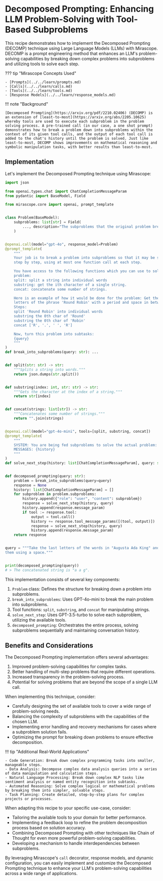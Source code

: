 # Decomposed Prompting: Enhancing LLM Problem-Solving with Tool-Based Subproblems

This recipe demonstrates how to implement the Decomposed Prompting (DECOMP) technique using Large Language Models (LLMs) with Mirascope. DECOMP is a prompt engineering method that enhances an LLM's problem-solving capabilities by breaking down complex problems into subproblems and utilizing tools to solve each step.

??? tip "Mirascope Concepts Used"

    - [Prompts](../../learn/prompts.md)
    - [Calls](../../learn/calls.md)
    - [Tools](../../learn/tools.md)
    - [Response Models](../../learn/response_models.md)

!!! note "Background"

    [Decomposed Prompting](https://arxiv.org/pdf/2210.02406) (DECOMP) is an extension of [least-to-most](https://arxiv.org/abs/2205.10625) whereby tools are used to execute each subproblem in the problem solving process. A pre-trained call (in our case, a one shot prompt) demonstrates how to break a problem down into subproblems within the context of its given tool calls, and the output of each tool call is added to the chat's history until the problem is solved. Just like least-to-most, DECOMP shows improvements on mathematical reasoning and symbolic manipulation tasks, with better results than least-to-most.

## Implementation

Let's implement the Decomposed Prompting technique using Mirascope:

```python
import json

from openai.types.chat import ChatCompletionMessageParam
from pydantic import BaseModel, Field

from mirascope.core import openai, prompt_template


class Problem(BaseModel):
    subproblems: list[str] = Field(
        ..., description="The subproblems that the original problem breaks down into"
    )


@openai.call(model="gpt-4o", response_model=Problem)
@prompt_template(
    """
    Your job is to break a problem into subproblems so that it may be solved
    step by step, using at most one function call at each step.

    You have access to the following functions which you can use to solve a
    problem:
    split: split a string into individual words
    substring: get the ith character of a single string.
    concat: concatenate some number of strings.

    Here is an example of how it would be done for the problem: Get the first two
    letters of the phrase 'Round Robin' with a period and space in between them.
    Steps:
    split 'Round Robin' into individual words
    substring the 0th char of 'Round'
    substring the 0th char of 'Robin'
    concat ['R', '.', ' ', 'R']

    Now, turn this problem into subtasks:
    {query}
    """
)
def break_into_subproblems(query: str): ...


def split(str: str) -> str:
    """Splits a string into words."""
    return json.dumps(str.split())


def substring(index: int, str: str) -> str:
    """Gets the character at the index of a string."""
    return str[index]


def concat(strings: list[str]) -> str:
    """Concatenates some number of strings."""
    return "".join(strings)


@openai.call(model="gpt-4o-mini", tools=[split, substring, concat])
@prompt_template(
    """
    SYSTEM: You are being fed subproblems to solve the actual problem: {query}
    MESSAGES: {history}
    """
)
def solve_next_step(history: list[ChatCompletionMessageParam], query: str): ...


def decomposed_prompting(query: str):
    problem = break_into_subproblems(query=query)
    response = None
    history: list[ChatCompletionMessageParam] = []
    for subproblem in problem.subproblems:
        history.append({"role": "user", "content": subproblem})
        response = solve_next_step(history, query)
        history.append(response.message_param)
        if tool := response.tool:
            output = tool.call()
            history += response.tool_message_params([(tool, output)])
            response = solve_next_step(history, query)
            history.append(response.message_param)
    return response


query = """Take the last letters of the words in "Augusta Ada King" and concatenate
them using a space."""


print(decomposed_prompting(query))
# > The concatenated string is "a a g".
```

This implementation consists of several key components:

1. `Problem` class: Defines the structure for breaking down a problem into subproblems.
2. `break_into_subproblems`: Uses GPT-4o-mini to break the main problem into subproblems.
3. Tool functions: `split`, `substring`, and `concat` for manipulating strings.
4. `solve_next_step`: Uses GPT-3.5-turbo to solve each subproblem, utilizing the available tools.
5. `decomposed_prompting`: Orchestrates the entire process, solving subproblems sequentially and maintaining conversation history.

## Benefits and Considerations

The Decomposed Prompting implementation offers several advantages:

1. Improved problem-solving capabilities for complex tasks.
2. Better handling of multi-step problems that require different operations.
3. Increased transparency in the problem-solving process.
4. Potential for solving problems that are beyond the scope of a single LLM call.

When implementing this technique, consider:

- Carefully designing the set of available tools to cover a wide range of problem-solving needs.
- Balancing the complexity of subproblems with the capabilities of the chosen LLM.
- Implementing error handling and recovery mechanisms for cases where a subproblem solution fails.
- Optimizing the prompt for breaking down problems to ensure effective decomposition.

!!! tip "Additional Real-World Applications"

    - Code Generation: Break down complex programming tasks into smaller, manageable steps.
    - Data Analysis: Decompose complex data analysis queries into a series of data manipulation and calculation steps.
    - Natural Language Processing: Break down complex NLP tasks like sentiment analysis or named entity recognition into subtasks.
    - Automated Reasoning: Solve complex logical or mathematical problems by breaking them into simpler, solvable steps.
    - Task Planning: Create detailed, step-by-step plans for complex projects or processes.

When adapting this recipe to your specific use-case, consider:

- Tailoring the available tools to your domain for better performance.
- Implementing a feedback loop to refine the problem decomposition process based on solution accuracy.
- Combining Decomposed Prompting with other techniques like Chain of Thought for even more powerful problem-solving capabilities.
- Developing a mechanism to handle interdependencies between subproblems.

By leveraging Mirascope's `call` decorator, response models, and dynamic configuration, you can easily implement and customize the Decomposed Prompting technique to enhance your LLM's problem-solving capabilities across a wide range of applications.
